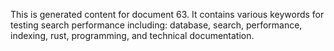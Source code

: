 This is generated content for document 63. It contains various keywords for testing search performance including: database, search, performance, indexing, rust, programming, and technical documentation.